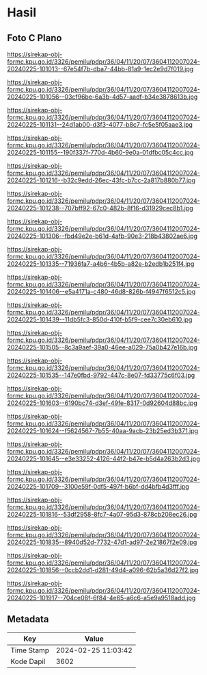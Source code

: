 # Hasil

## Foto C Plano

https://sirekap-obj-formc.kpu.go.id/3326/pemilu/pdpr/36/04/11/20/07/3604112007024-20240225-101013--67e54f7b-dba7-44bb-81a9-1ec2e9d7f019.jpg

https://sirekap-obj-formc.kpu.go.id/3326/pemilu/pdpr/36/04/11/20/07/3604112007024-20240225-101056--03cf96be-6a3b-4d57-aadf-b34e3878613b.jpg

https://sirekap-obj-formc.kpu.go.id/3326/pemilu/pdpr/36/04/11/20/07/3604112007024-20240225-101131--24d1ab00-d3f3-4077-b8c7-fc5e5f05aae3.jpg

https://sirekap-obj-formc.kpu.go.id/3326/pemilu/pdpr/36/04/11/20/07/3604112007024-20240225-101155--190f337f-770d-4b60-9e0a-01dfbc05c4cc.jpg

https://sirekap-obj-formc.kpu.go.id/3326/pemilu/pdpr/36/04/11/20/07/3604112007024-20240225-101216--b32c9edd-26ec-43fc-b7cc-2a817b880b77.jpg

https://sirekap-obj-formc.kpu.go.id/3326/pemilu/pdpr/36/04/11/20/07/3604112007024-20240225-101238--707bff92-67c0-482b-8f16-d31929cec8b1.jpg

https://sirekap-obj-formc.kpu.go.id/3326/pemilu/pdpr/36/04/11/20/07/3604112007024-20240225-101306--fbd49e2e-b61d-4afb-90e3-218b43802ae6.jpg

https://sirekap-obj-formc.kpu.go.id/3326/pemilu/pdpr/36/04/11/20/07/3604112007024-20240225-101335--71936fa7-a4b6-4b5b-a82e-b2edb1b251f4.jpg

https://sirekap-obj-formc.kpu.go.id/3326/pemilu/pdpr/36/04/11/20/07/3604112007024-20240225-101406--e5a4171a-c480-46d8-826b-f4947f6512c5.jpg

https://sirekap-obj-formc.kpu.go.id/3326/pemilu/pdpr/36/04/11/20/07/3604112007024-20240225-101439--11db5fc3-850d-410f-b5f9-cee7c30eb610.jpg

https://sirekap-obj-formc.kpu.go.id/3326/pemilu/pdpr/36/04/11/20/07/3604112007024-20240225-101505--8c3a9aef-39a0-46ee-a029-75a0b427e16b.jpg

https://sirekap-obj-formc.kpu.go.id/3326/pemilu/pdpr/36/04/11/20/07/3604112007024-20240225-101535--147e0fbd-9792-447c-8e07-fd33775c6f03.jpg

https://sirekap-obj-formc.kpu.go.id/3326/pemilu/pdpr/36/04/11/20/07/3604112007024-20240225-101603--6190bc74-d3ef-49fe-8317-0d92604d88bc.jpg

https://sirekap-obj-formc.kpu.go.id/3326/pemilu/pdpr/36/04/11/20/07/3604112007024-20240225-101624--f5624567-7b55-40aa-9acb-23b25ed3b371.jpg

https://sirekap-obj-formc.kpu.go.id/3326/pemilu/pdpr/36/04/11/20/07/3604112007024-20240225-101645--e3e33252-4126-44f2-b47e-b5d4a263b2d3.jpg

https://sirekap-obj-formc.kpu.go.id/3326/pemilu/pdpr/36/04/11/20/07/3604112007024-20240225-101709--3100e59f-0df5-497f-b6bf-dd4bfb4d3fff.jpg

https://sirekap-obj-formc.kpu.go.id/3326/pemilu/pdpr/36/04/11/20/07/3604112007024-20240225-101816--53df2958-8fc7-4a07-95d3-878cb208ec26.jpg

https://sirekap-obj-formc.kpu.go.id/3326/pemilu/pdpr/36/04/11/20/07/3604112007024-20240225-101835--8940d52d-7732-47d1-ad97-2e21867f2e09.jpg

https://sirekap-obj-formc.kpu.go.id/3326/pemilu/pdpr/36/04/11/20/07/3604112007024-20240225-101856--0ccb2dd1-d281-49d4-a096-62b5a36d27f2.jpg

https://sirekap-obj-formc.kpu.go.id/3326/pemilu/pdpr/36/04/11/20/07/3604112007024-20240225-101917--704ce08f-6f84-4e65-a6c6-a5e9a9518add.jpg


## Metadata

| Key        | Value               |
| ---------- | ------------------- |
| Time Stamp | 2024-02-25 11:03:42 |
| Kode Dapil | 3602                |



